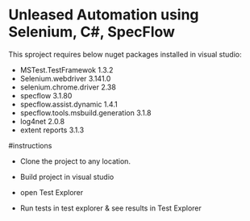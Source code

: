 # Unleased Automation using Selenium, C#, SpecFlow

This sproject requires below nuget packages installed in visual studio:

- MSTest.TestFramewok 1.3.2
- Selenium.webdriver 3.141.0
- selenium.chrome.driver 2.38
- specflow 3.1.80
- specflow.assist.dynamic 1.4.1
- specflow.tools.msbuild.generation 3.1.8
- log4net 2.0.8
- extent reports 3.1.3

#instructions

- Clone the project to any location.

- Build project in visual studio

- open Test Explorer

- Run tests in test explorer & see results in Test Explorer
